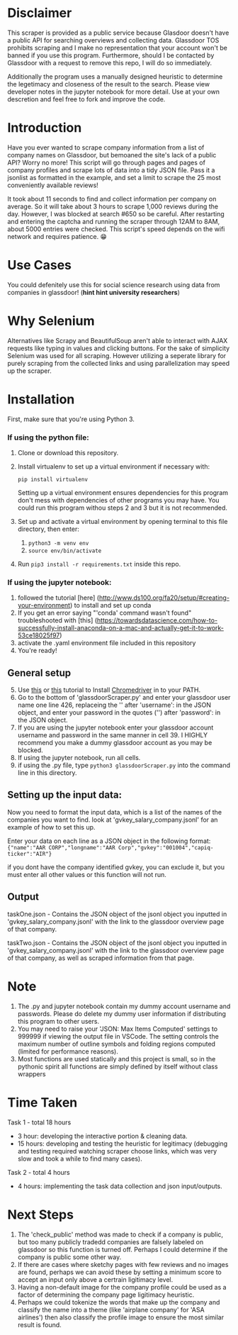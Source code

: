 # Disclaimer

This scraper is provided as a public service because Glasdoor doesn't have a public API for searching overviews and collecting data. Glassdoor TOS prohibits scraping and I make no representation that your account won't be banned if you use this program. Furthermore, should I be contacted by Glassdoor with a request to remove this repo, I will do so immediately.

Additionally the program uses a manually designed heuristic to determine the legetimacy and closeness of the result to the search. Please view developer notes in the jupyter notebook for more detail. Use at your own descretion and feel free to fork and improve the code.

# Introduction

Have you ever wanted to scrape company information from a list of company names on Glassdoor, but bemoaned the site's lack of a public API? Worry no more! This script will go through pages and pages of company profiles and scrape lots of data into a tidy JSON file. Pass it a jsonlist as formatted in the example, and set a limit to scrape the 25 most conveniently available reviews!

It took about 11 seconds to find and collect information per company on average. So it will take about 3 hours to scrape 1,000 reviews during the day. However, I was blocked at search #650 so be careful. After restarting and entering the captcha and running the scraper through 12AM to 8AM, about 5000 entries were checked. This script's speed depends on the wifi network and requires patience. 😁

# Use Cases

You could defenitely use this for social science research using data from companies in glassdoor! (**hint hint university researchers**)

# Why Selenium

Alternatives like Scrapy and BeautifulSoup aren't able to interact with AJAX requests like typing in values and clicking buttons. For the sake of simplicity Selenium was used for all scraping. However utilizing a seperate library for purely scraping from the collected links and using parallelization may speed up the scraper.

# Installation

First, make sure that you're using Python 3.
### If using the python file:
1. Clone or download this repository.
2. Install virtualenv to set up a virtual environment if necessary with:

   `pip install virtualenv`

   Setting up a virtual environment ensures dependencies for this program don't mess with dependencies of other programs you may have. You could run this program withou steps 2 and 3 but it is not recommended.

3. Set up and activate a virtual environment by opening terminal to this file directory, then enter:
   1. `python3 -m venv env`
   2. `source env/bin/activate`
4. Run `pip3 install -r requirements.txt` inside this repo.

### If using the jupyter notebook:
1. followed the tutorial [here] (http://www.ds100.org/fa20/setup/#creating-your-environment) to install and set up conda 
2. If you get an error saying "'conda' command wasn't found" troubleshooted with [this] (https://towardsdatascience.com/how-to-successfully-install-anaconda-on-a-mac-and-actually-get-it-to-work-53ce18025f97)
3. activate the .yaml environment file included in this repository
4. You're ready!

## General setup
5. Use [this](https://www.edureka.co/community/52315/how-to-setup-chrome-driver-with-selenium-on-macos) or [this](https://zwbetz.com/download-chromedriver-binary-and-add-to-your-path-for-automated-functional-testing/) tutorial to Install [Chromedriver](http://chromedriver.chromium.org/) in to your PATH.
6. Go to the bottom of 'glassdoorScraper.py' and enter your glassdoor user name one line 426, replaceing the '' after 'username': in the JSON object, and enter your password in the quotes ('') after 'password': in the JSON object.
7. If you are using the jupyter notebook enter your glassdoor account username and password in the same manner in cell 39. I HIGHLY recommend you make a dummy glassdoor account as you may be blocked.
8. If using the jupyter notebook, run all cells.
9. if using the .py file, type `python3 glassdoorScraper.py` into the command line in this directory.

## Setting up the input data:

Now you need to format the input data, which is a list of the names of the companies you want to find. look at 'gvkey_salary_company.jsonl' for an example of how to set this up.

Enter your data on each line as a JSON object in the following format:
`{"name":"AAR CORP","longname":"AAR Corp","gvkey":"001004","capiq-ticker":"AIR"}`

if you dont have the company identified gvkey, you can exclude it, but you must enter all other values or this function will not run.

## Output

taskOne.json - Contains the JSON object of the jsonl object you inputted in 'gvkey_salary_company.jsonl' with the link to the glassdoor overview page of that company.

taskTwo.json - Contains the JSON object of the jsonl object you inputted in 'gvkey_salary_company.jsonl' with the link to the glassdoor overview page of that company, as well as scraped information from that page.

# Note

1. The .py and jupyter notebook contain my dummy account username and passwords. Please do delete my dummy user information if distributing this program to other users.
2. You may need to raise your 'JSON: Max Items Computed' settings to 999999 if viewing the output file in VSCode. The setting controls the maximum number of outline symbols and folding regions computed (limited for performance reasons).
3. Most functions are used statically and this project is small, so in the pythonic spirit all functions are simply defined by itself without class wrappers

# Time Taken

Task 1 - total 18 hours

- 3 hour: developing the interactive portion & cleaning data.
- 15 hours: developing and testing the heuristic for legitimacy (debugging and testing required watching scraper choose links, which was very slow and took a while to find many cases).

Task 2 - total 4 hours

- 4 hours: implementing the task data collection and json input/outputs.

# Next Steps

1. The 'check_public' method was made to check if a company is public, but too many publicly tradedd companies are falsely labeled on glassdoor so this function is turned off. Perhaps I could determine if the company is public some other way.
2. If there are cases where sketchy pages with few reviews and no images are found, perhaps we can avoid these by setting a minimum score to accept an input only above a certrain ligitimacy level.
3. Having a non-default image for the company profile could be used as a factor of determining the company page ligitimacy heuristic.
4. Perhaps we could tokenize the words that make up the company and classify the name into a theme (like 'airplane company' for 'ASA airlines') then also classify the profile image to ensure the most similar result is found.
